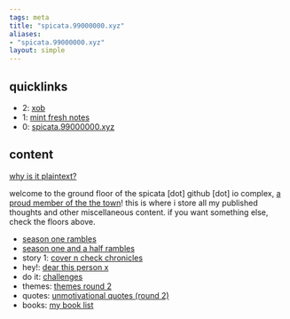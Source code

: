 ```yaml
---
tags: meta 
title: "spicata.99000000.xyz"
aliases:
- "spicata.99000000.xyz"
layout: simple
---
```


## quicklinks

- 2: [xob](xkcdob/index.md)
- 1: [mint fresh notes](mint-fresh-notes/index.md)
- 0: [spicata.99000000.xyz](index.md)

## content

[why is it plaintext?](plaintext)

welcome to the ground floor of the spicata [dot] github [dot] io complex, [a proud member of the the town](theTown.md)! this is where i store all my published thoughts and other miscellaneous content. if you want something else, check the floors above.

- [season one rambles](rambleOne.md)
- [season one and a half rambles](oneHalfRambles.md)
- story 1: [cover n check chronicles](coverCheckChronicles.md)
- hey!: [dear this person x](dearX.md)
- do it: [challenges](challenges.md)
- themes: [themes round 2](themes.md)
- quotes: [unmotivational quotes (round 2)](unmotivational.md)
- books: [my book list](booklist.md)